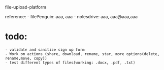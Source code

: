 file-upload-platform

reference:
    - filePenguin: aaa, aaa
    - nolesdrive: aaa, aaa@aaa,aaa
# todo:
    - validate and sanitize sign up form
    - Work on actions (share, download, rename, star, more options(delete, rename,move, copy))
    - test different types of files(working: .docx, .pdf, .txt)